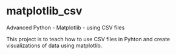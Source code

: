 # matplotlib_csv
Advanced Python - Matplotlib - using CSV files

This project is to teach how to use CSV files in Pyhton and create visualizations of data using matplotlib.
